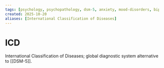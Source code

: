 ```yaml
---
tags: [psychology, psychopathology, dsm-5, anxiety, mood-disorders, bipolar, eating-disorders, personality-disorders, dissociation, schizophrenia, psychotherapy, cbt, medication, ect]
created: 2025-10-20
aliases: [International Classification of Diseases]
---
```

# ICD

International Classification of Diseases; global diagnostic system alternative to [[DSM-5]].
